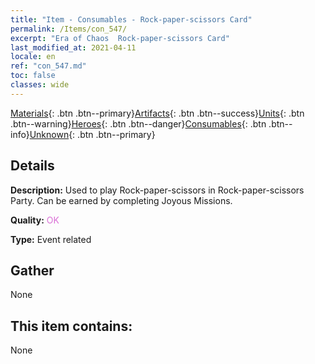```yaml
---
title: "Item - Consumables - Rock-paper-scissors Card"
permalink: /Items/con_547/
excerpt: "Era of Chaos  Rock-paper-scissors Card"
last_modified_at: 2021-04-11
locale: en
ref: "con_547.md"
toc: false
classes: wide
---
```

 [Materials](/Items/){: .btn .btn--primary}[Artifacts](/Items/Artifacts/){: .btn .btn--success}[Units](/Items/Units/){: .btn .btn--warning}[Heroes](/Items/Heroes/){: .btn .btn--danger}[Consumables](/Items/Consumables/){: .btn .btn--info}[Unknown](/Items/Unknown/){: .btn .btn--primary}

## Details
 **Description:** Used to play Rock-paper-scissors in Rock-paper-scissors Party. Can be earned by completing Joyous Missions.

 **Quality:** <span style="color: #DA70D6">OK</span>

 **Type:** Event related

## Gather

  None

## This item contains:

  None

